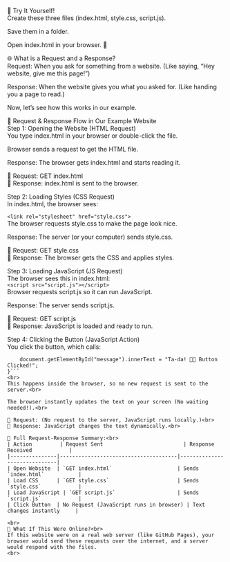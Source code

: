 
🎯 Try It Yourself! <br>
Create these three files (index.html, style.css, script.js).<br>

Save them in a folder.<br>

Open index.html in your browser. 🎉<br>

🌐 What is a Request and a Response?<br>
Request: When you ask for something from a website. (Like saying, “Hey website, give me this page!”) <br>

Response: When the website gives you what you asked for. (Like handing you a page to read.)<br>

Now, let’s see how this works in our example.<br>

🚀 Request & Response Flow in Our Example Website<br>
Step 1: Opening the Website (HTML Request)<br>
You type index.html in your browser or double-click the file.<br>

Browser sends a request to get the HTML file.<br>

Response: The browser gets index.html and starts reading it.<br>

🔹 Request: GET index.html<br>
🔹 Response: index.html is sent to the browser.<br>

Step 2: Loading Styles (CSS Request)<br>
In index.html, the browser sees:<br>

`<link rel="stylesheet" href="style.css">` <br>
The browser requests style.css to make the page look nice.<br>

Response: The server (or your computer) sends style.css.<br>

🔹 Request: GET style.css<br>
🔹 Response: The browser gets the CSS and applies styles.<br>

Step 3: Loading JavaScript (JS Request)<br>
The browser sees this in index.html:<br>
`<script src="script.js"></script>`<br>
Browser requests script.js so it can run JavaScript.<br>

Response: The server sends script.js.<br>

🔹 Request: GET script.js<br>
🔹 Response: JavaScript is loaded and ready to run.<br>

Step 4: Clicking the Button (JavaScript Action)<br>
You click the button, which calls:<br>
```function changeText() {
    document.getElementById("message").innerText = "Ta-da! 🎩✨ Button Clicked!";
}```
<br>
This happens inside the browser, so no new request is sent to the server.<br>

The browser instantly updates the text on your screen (No waiting needed!).<br>

🔹 Request: (No request to the server, JavaScript runs locally.)<br>
🔹 Response: JavaScript changes the text dynamically.<br>

🚀 Full Request-Response Summary:<br>
| Action         | Request Sent                          | Response Received            |
|---------------|--------------------------------------|------------------------------|
| Open Website  | `GET index.html`                     | Sends `index.html`           |
| Load CSS      | `GET style.css`                      | Sends `style.css`            |
| Load JavaScript | `GET script.js`                    | Sends `script.js`            |
| Click Button  | No Request (JavaScript runs in browser) | Text changes instantly     |

<br>
🤔 What If This Were Online?<br>
If this website were on a real web server (like GitHub Pages), your browser would send these requests over the internet, and a server would respond with the files.
<br>



